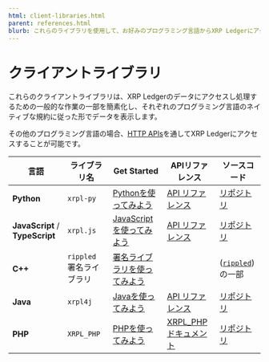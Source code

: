 ```yaml
---
html: client-libraries.html
parent: references.html
blurb: これらのライブラリを使用して、お好みのプログラミング言語からXRP Ledgerにアクセスします。
---
```

# クライアントライブラリ

これらのクライアントライブラリは、XRP Ledgerのデータにアクセスし処理するための一般的な作業の一部を簡素化し、それぞれのプログラミング言語のネイティブな規約に従った形でデータを表示します。

その他のプログラミング言語の場合、[HTTP APIs](http-websocket-apis/index.md)を通してXRP Ledgerにアクセスすることが可能です。

| 言語                             | ライブラリ名             | Get Started | APIリファレンス | ソースコード |
|---------------------------------|------------------------|--------------|---------------|-------------|
| **Python**                      | `xrpl-py`              | [Pythonを使ってみよう](../../../tutorials/get-started/get-started-using-python.md) | [API リファレンス](https://xrpl-py.readthedocs.io/) | [リポジトリ](https://github.com/XRPLF/xrpl-py) |
| **JavaScript** / **TypeScript** | `xrpl.js`              | [JavaScriptを使ってみよう](../tutorials/get-started/get-started-using-javascript.md) | [API リファレンス](https://js.xrpl.org/) | [リポジトリ](https://github.com/XRPLF/xrpl.js) |
| **C++**                         | `rippled` 署名ライブラリ | [署名ライブラリを使ってみよう](https://github.com/XRPLF/rippled/tree/develop/Builds/linux#signing-library) | | ([`rippled`](https://github.com/XRPLF/rippled/))の一部 |
| **Java**                        | `xrpl4j`               | [Javaを使ってみよう](../../../tutorials/get-started/get-started-using-java.md) | [API リファレンス](https://javadoc.io/doc/org.xrpl/) | [リポジトリ](https://github.com/XRPLF/xrpl4j) |
| **PHP**                         | `XRPL_PHP`             | [PHPを使ってみよう](../../../tutorials/get-started/get-started-using-php.md) | [XRPL_PHP ドキュメント](https://alexanderbuzz.github.io/xrpl-php-docs/) | [リポジトリ](https://github.com/AlexanderBuzz/xrpl-php) |
